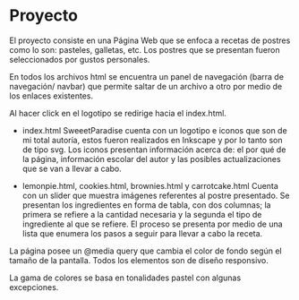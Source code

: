 # Proyecto
El proyecto consiste en una Página Web que se enfoca a recetas de postres como lo son: pasteles, galletas, etc.
Los postres que se presentan fueron seleccionados por gustos personales.

En todos los archivos html se encuentra un panel de navegación (barra de navegación/ navbar) que permite saltar de un archivo a otro por medio de los enlaces existentes.

Al hacer click en el logotipo se redirige hacia el index.html.

- index.html
SweeetParadise cuenta con un logotipo e iconos que son de mi total autoría, estos fueron realizados en Inkscape y por lo tanto son de tipo svg.
Los iconos presentan información acerca de: el por qué de la página, información escolar del autor y las posibles actualizaciones que se van a llevar a cabo.

- lemonpie.html, cookies.html, brownies.html y carrotcake.html
Cuenta con un slider que muestra imágenes referentes al postre presentado.
Se presentan los ingredientes en forma de tabla, con dos columnas; la primera se refiere a la cantidad necesaria y la segunda el tipo de ingrediente al que se refiere.
El proceso se presenta por medio de una lista que enumera los pasos a seguir para llevar a cabo la receta.

La página posee un @media query que cambia el color de fondo según el tamaño de la pantalla. 
Todos los elementos son de diseño responsivo.

La gama de colores se basa en tonalidades pastel con algunas excepciones.
